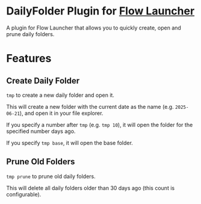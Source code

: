 # DailyFolder Plugin for [Flow Launcher](https://www.flowlauncher.com)

A plugin for Flow Launcher that allows you to quickly create, open and prune daily folders.

# Features

## Create Daily Folder

`tmp` to create a new daily folder and open it.

This will create a new folder with the current date as the name (e.g. `2025-06-21`), and open it in your file explorer.

If you specify a number after `tmp` (e.g. `tmp 10`), it will open the folder for the specified number days ago.

If you specify `tmp base`, it will open the base folder.

## Prune Old Folders

`tmp prune` to prune old daily folders.

This will delete all daily folders older than 30 days ago (this count is configurable).
